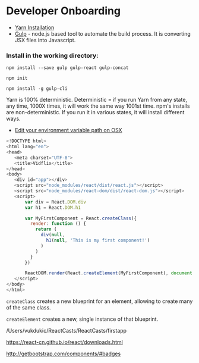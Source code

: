 # Developer Onboarding

 * [Yarn Installation](https://yarnpkg.com/en/docs/install)
 * [Gulp]() - node.js based tool to automate the build process.  It is converting JSX files into Javascript.
 

### Install in the working directory:
`npm install --save gulp gulp-react gulp-concat`
 
 `npm init`
 
 `npm install -g gulp-cli`
 
 Yarn is 100% deterministic.  Deterministic = if you run Yarn from any state, any time, 1000X times, it will work the same way 1001st time.  npm's installs are non-deterministic.  If you run it in various states, it will install different ways.
 
  * [Edit your environment variable path on OSX](http://hathaway.cc/post/69201163472/how-to-edit-your-path-environment-variables-on-mac)
 
 ```Javascript
 <!DOCTYPE html>
<html lang="en">
<head>
    <meta charset="UTF-8">
    <title>Vidflix</title>
</head>
<body>
    <div id="app"></div>
    <script src="node_modules/react/dist/react.js"></script>
    <script src="node_modules/react-dom/dist/react-dom.js"></script>
    <script>
        var div = React.DOM.div
        var h1 = React.DOM.h1

        var MyFirstComponent = React.createClass({
          render: function () {
            return (
              div(null,
                h1(null, 'This is my first component!')
              )
            )
          }
        })

        ReactDOM.render(React.createElement(MyFirstComponent), document.getElementById('app'))
    </script>
</body>
</html>
```

`createClass` creates a new blueprint for an element, allowing to create many of the same class.  

`createElement` creates a new, single instance of that blueprint.  

<script src="https://cdnjs.cloudflare.com/ajax/libs/react/0.13.3/JSXTransformer.js"></script>

/Users/vukdukic/ReactCasts/ReactCasts/firstapp

https://react-cn.github.io/react/downloads.html

http://getbootstrap.com/components/#badges
